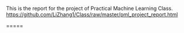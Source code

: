 This is the report for the project of Practical Machine Learning Class.
<https://github.com/LiZhang1/Class/raw/master/pml_project_report.html>

=====
